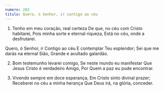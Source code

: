 ```yaml
---
numero: 283
titulo: Quero, ó Senhor, ir contigo ao céu
---
```

1. Tenho em meu coração, real certeza
De que, no céu com Cristo habitarei,
Pois minha sorte e eternal riqueza,
Está no céu, onde a desfrutarei.

Quero, ó Senhor, ir Contigo ao céu
E contemplar Teu esplendor;
Sei que me darás na eternal Sião,
Grande e avultado galardão.

2. Bom testemunho levarei comigo,
Se neste mundo eu manifestar
Que Jesus Cristo é verdadeiro Amigo,
Por Quem a paz eu pude encontrar.

3. Vivendo sempre em doce esperança,
Em Cristo sinto divinal prazer;
Receberei no céu a minha herança
Que Deus irá, na glória, conceder.
